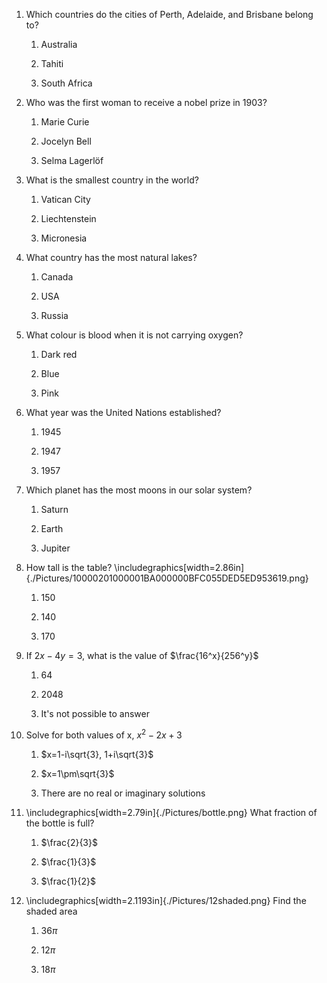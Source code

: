 1. Which countries do the cities of Perth, Adelaide, and Brisbane belong to?


    1. Australia


    2. Tahiti


    3. South Africa


2. Who was the first woman to receive a nobel prize in 1903?


    1. Marie Curie


    2. Jocelyn Bell


    3. Selma Lagerlöf


3. What is the smallest country in the world?


    1. Vatican City


    2. Liechtenstein


    3. Micronesia


4. What country has the most natural lakes?


    1. Canada


    2. USA


    3. Russia


5. What colour is blood when it is not carrying oxygen?


    1. Dark red


    2. Blue


    3. Pink


6. What year was the United Nations established?


    1. 1945


    2. 1947


    3. 1957


7. Which planet has the most moons in our solar system?


    1. Saturn


    2. Earth


    3. Jupiter

8. How tall is the table? \includegraphics[width=2.86in]{./Pictures/10000201000001BA000000BFC055DED5ED953619.png}

    1. 150


    2. 140


    3. 170


9. If $2x - 4y = 3$, what is the value of $\frac{16^x}{256^y}$


    1. $64$


    2. $2048$


    3. It's not possible to answer

10. Solve for both values of x, $x^2-2x+3$

    1. $x=1-i\sqrt{3}, 1+i\sqrt{3}$

    2. $x=1\pm\sqrt{3}$

    3. There are no real or imaginary solutions

11. \includegraphics[width=2.79in]{./Pictures/bottle.png} What fraction of the bottle is full?


    1. $\frac{2}{3}$


    2. $\frac{1}{3}$


    3. $\frac{1}{2}$


12. \includegraphics[width=2.1193in]{./Pictures/12shaded.png} Find the shaded area


    1. $36\pi$


    2. $12\pi$


    3. $18\pi$
